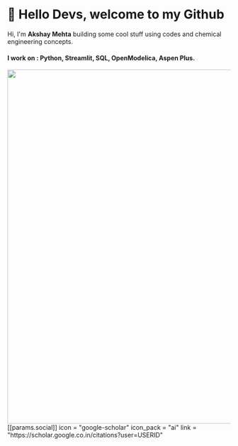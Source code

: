 # :wave: Hello Devs, welcome to my Github
Hi, I'm **Akshay Mehta** building some cool stuff using codes and chemical engineering concepts.
#### I work on : Python, Streamlit, SQL, OpenModelica, Aspen Plus.
<img src="https://i.graphicmama.com/blog/wp-content/uploads/2016/12/06085555/dribbble_1.gif" width="800"/>
[[params.social]]
  icon = "google-scholar"
  icon_pack = "ai"
  link = "https://scholar.google.co.in/citations?user=USERID"



